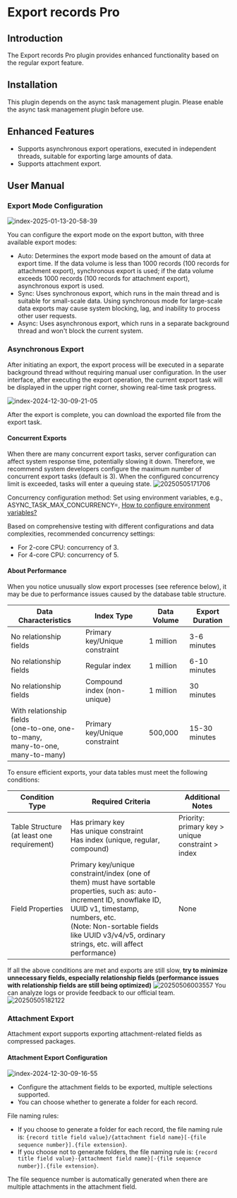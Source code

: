 # Export records Pro

<PluginInfo commercial="true" name="action-export-pro"></PluginInfo>

## Introduction

The Export records Pro plugin provides enhanced functionality based on the regular export feature.

## Installation

This plugin depends on the async task management plugin. Please enable the async task management plugin before use.

## Enhanced Features

- Supports asynchronous export operations, executed in independent threads, suitable for exporting large amounts of data.
- Supports attachment export.

## User Manual

### Export Mode Configuration

![index-2025-01-13-20-58-39](https://static-docs.nocobase.com/index-2025-01-13-20-58-39.png)

You can configure the export mode on the export button, with three available export modes:

- Auto: Determines the export mode based on the amount of data at export time. If the data volume is less than 1000 records (100 records for attachment export), synchronous export is used; if the data volume exceeds 1000 records (100 records for attachment export), asynchronous export is used.
- Sync: Uses synchronous export, which runs in the main thread and is suitable for small-scale data. Using synchronous mode for large-scale data exports may cause system blocking, lag, and inability to process other user requests.
- Async: Uses asynchronous export, which runs in a separate background thread and won't block the current system.

### Asynchronous Export

After initiating an export, the export process will be executed in a separate background thread without requiring manual user configuration. In the user interface, after executing the export operation, the current export task will be displayed in the upper right corner, showing real-time task progress.

![index-2024-12-30-09-21-05](https://static-docs.nocobase.com/index-2024-12-30-09-21-05.png)

After the export is complete, you can download the exported file from the export task.

#### Concurrent Exports
When there are many concurrent export tasks, server configuration can affect system response time, potentially slowing it down. Therefore, we recommend system developers configure the maximum number of concurrent export tasks (default is 3). When the configured concurrency limit is exceeded, tasks will enter a queuing state.
![20250505171706](https://nocobase-docs.oss-cn-beijing.aliyuncs.com/20250505171706.png)

Concurrency configuration method: Set using environment variables, e.g., ASYNC_TASK_MAX_CONCURRENCY=<number>, [How to configure environment variables?](../../welcome/getting-started/env)

Based on comprehensive testing with different configurations and data complexities, recommended concurrency settings:
- For 2-core CPU: concurrency of 3.
- For 4-core CPU: concurrency of 5.

#### About Performance

When you notice unusually slow export processes (see reference below), it may be due to performance issues caused by the database table structure.

| Data Characteristics | Index Type | Data Volume | Export Duration |
|----------------------|------------|-------------|-----------------|
| No relationship fields | Primary key/Unique constraint | 1 million | 3-6 minutes |
| No relationship fields | Regular index | 1 million | 6-10 minutes |
| No relationship fields | Compound index (non-unique) | 1 million | 30 minutes |
| With relationship fields<br>(one-to-one, one-to-many,<br>many-to-one, many-to-many) | Primary key/Unique constraint | 500,000 | 15-30 minutes |

To ensure efficient exports, your data tables must meet the following conditions:

| Condition Type | Required Criteria | Additional Notes |
|----------------|-------------------|------------------|
| Table Structure (at least one requirement) | Has primary key<br>Has unique constraint<br>Has index (unique, regular, compound) | Priority: primary key > unique constraint > index |
| Field Properties | Primary key/unique constraint/index (one of them) must have sortable properties, such as: auto-increment ID, snowflake ID, UUID v1, timestamp, numbers, etc.<br>(Note: Non-sortable fields like UUID v3/v4/v5, ordinary strings, etc. will affect performance) | None |

If all the above conditions are met and exports are still slow, **try to minimize unnecessary fields, especially relationship fields (performance issues with relationship fields are still being optimized)**
![20250506003557](https://nocobase-docs.oss-cn-beijing.aliyuncs.com/20250506003557.png)
You can analyze logs or provide feedback to our official team.
![20250505182122](https://nocobase-docs.oss-cn-beijing.aliyuncs.com/20250505182122.png)

### Attachment Export

Attachment export supports exporting attachment-related fields as compressed packages.

#### Attachment Export Configuration

![index-2024-12-30-09-16-55](https://static-docs.nocobase.com/index-2024-12-30-09-16-55.png)

- Configure the attachment fields to be exported, multiple selections supported.
- You can choose whether to generate a folder for each record.

File naming rules:

- If you choose to generate a folder for each record, the file naming rule is: `{record title field value}/{attachment field name}[-{file sequence number}].{file extension}`.
- If you choose not to generate folders, the file naming rule is: `{record title field value}-{attachment field name}[-{file sequence number}].{file extension}`.

The file sequence number is automatically generated when there are multiple attachments in the attachment field.
